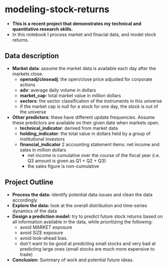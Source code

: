 # modeling-stock-returns

- **This is a recent project that demonstrates my technical and quantitative research skills.**
- In this notebook I process market and finacial data, and model stock returns.

## Data description

- **Market data**: assume the market data is available each day after the markets close. 
    - **openadj/closeadj**: the open/close price adjusted for corporate actions
    - **adv**: average daily volume in dollars 
    - **market_cap**: total market value in million dollars
    - **sectors**: the sector classification of the instruments in this universe
    - if the market cap is null for a stock for one day, the stock is out of the universe
- **Other predictors**: these have different update frequencies. Assume these predictors are available on their given date when markets open. 
    - **technical_indicator**: derived from market data
    - **holding_indicator**: the total value in dollars held by a group of institutional investors
    - **financial_indicator** 2 accounting statement items: net income and sales in million dollars 
         - net income is cumulative over the course of the fiscal year (i.e. Q3 amount is given as Q1 + Q2 + Q3)
         - the sales figure is non-cumulative
         
         
## Project Outline
- **Process the data:** identify potential data issues and clean the data accordingly 
- **Explore the data:** look at the overall distribution and time-series dynamics of the data
- **Design a prediction model:** try to predict future stock returns based on all information available in the data, while prioritizing the following: 
   - avoid MARKET exposure
   - avoid SIZE exposure
   - avoid look-ahead bias.
   - don't want to be good at predicting small stocks and very bad at predicting large ones (small stocks are much more expensive to trade)
- **Conclusion:** Summary of work and potential future ideas.
